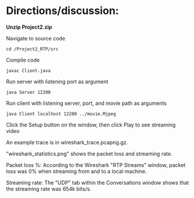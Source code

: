 # Directions/discussion:

**Unzip Project2.zip**

Navigate to source code

`cd /Project2_RTP/src`

Compile code

`javac Client.java`

Run server with listening port as argument

`java Server 12200`

Run client with listening server, port, and movie path as arguments

`java Client localhost 12200 ../movie.Mjpeg`

Click the Setup button on the window, then click Play to see streaming video

An example trace is in wireshark_trace.pcapng.gz. 

"wireshark_statistics.png" shows the packet loss and streaming rate.

Packet loss %:
According to the Wireshark "RTP Streams" window, packet loss was 0% when 
streaming from and to a local machine. 

Streaming rate: 
The "UDP" tab within the Conversations window shows that the streaming rate
was 654k bits/s. 
